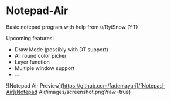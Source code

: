# Notepad-Air
Basic notepad program with help from u/RyiSnow (YT)

Upcoming features:

- Draw Mode (possibly with DT support)
- All round color picker
- Layer function
- Multiple window support
- ...

![Notepad Air Preview](https://github.com/[ademayari]/[Notepad-Air]/Notepad Air/images/screenshot.png?raw=true)
